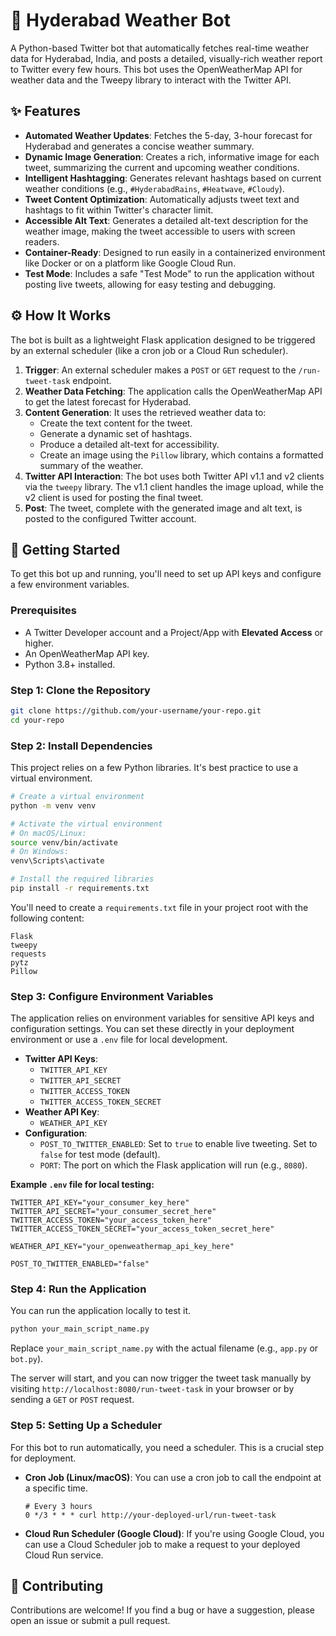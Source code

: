 # 🤖 Hyderabad Weather Bot

A Python-based Twitter bot that automatically fetches real-time weather data for Hyderabad, India, and posts a detailed, visually-rich weather report to Twitter every few hours. This bot uses the OpenWeatherMap API for weather data and the Tweepy library to interact with the Twitter API.

## ✨ Features

  - **Automated Weather Updates**: Fetches the 5-day, 3-hour forecast for Hyderabad and generates a concise weather summary.
  - **Dynamic Image Generation**: Creates a rich, informative image for each tweet, summarizing the current and upcoming weather conditions.
  - **Intelligent Hashtagging**: Generates relevant hashtags based on current weather conditions (e.g., `#HyderabadRains`, `#Heatwave`, `#Cloudy`).
  - **Tweet Content Optimization**: Automatically adjusts tweet text and hashtags to fit within Twitter's character limit.
  - **Accessible Alt Text**: Generates a detailed alt-text description for the weather image, making the tweet accessible to users with screen readers.
  - **Container-Ready**: Designed to run easily in a containerized environment like Docker or on a platform like Google Cloud Run.
  - **Test Mode**: Includes a safe "Test Mode" to run the application without posting live tweets, allowing for easy testing and debugging.

## ⚙️ How It Works

The bot is built as a lightweight Flask application designed to be triggered by an external scheduler (like a cron job or a Cloud Run scheduler).

1.  **Trigger**: An external scheduler makes a `POST` or `GET` request to the `/run-tweet-task` endpoint.
2.  **Weather Data Fetching**: The application calls the OpenWeatherMap API to get the latest forecast for Hyderabad.
3.  **Content Generation**: It uses the retrieved weather data to:
      - Create the text content for the tweet.
      - Generate a dynamic set of hashtags.
      - Produce a detailed alt-text for accessibility.
      - Create an image using the `Pillow` library, which contains a formatted summary of the weather.
4.  **Twitter API Interaction**: The bot uses both Twitter API v1.1 and v2 clients via the `tweepy` library. The v1.1 client handles the image upload, while the v2 client is used for posting the final tweet.
5.  **Post**: The tweet, complete with the generated image and alt text, is posted to the configured Twitter account.

## 🚀 Getting Started

To get this bot up and running, you'll need to set up API keys and configure a few environment variables.

### Prerequisites

  - A Twitter Developer account and a Project/App with **Elevated Access** or higher.
  - An OpenWeatherMap API key.
  - Python 3.8+ installed.

### Step 1: Clone the Repository

```bash
git clone https://github.com/your-username/your-repo.git
cd your-repo
```

### Step 2: Install Dependencies

This project relies on a few Python libraries. It's best practice to use a virtual environment.

```bash
# Create a virtual environment
python -m venv venv

# Activate the virtual environment
# On macOS/Linux:
source venv/bin/activate
# On Windows:
venv\Scripts\activate

# Install the required libraries
pip install -r requirements.txt
```

You'll need to create a `requirements.txt` file in your project root with the following content:

```
Flask
tweepy
requests
pytz
Pillow
```

### Step 3: Configure Environment Variables

The application relies on environment variables for sensitive API keys and configuration settings. You can set these directly in your deployment environment or use a `.env` file for local development.

  - **Twitter API Keys**:
      - `TWITTER_API_KEY`
      - `TWITTER_API_SECRET`
      - `TWITTER_ACCESS_TOKEN`
      - `TWITTER_ACCESS_TOKEN_SECRET`
  - **Weather API Key**:
      - `WEATHER_API_KEY`
  - **Configuration**:
      - `POST_TO_TWITTER_ENABLED`: Set to `true` to enable live tweeting. Set to `false` for test mode (default).
      - `PORT`: The port on which the Flask application will run (e.g., `8080`).

**Example `.env` file for local testing:**

```
TWITTER_API_KEY="your_consumer_key_here"
TWITTER_API_SECRET="your_consumer_secret_here"
TWITTER_ACCESS_TOKEN="your_access_token_here"
TWITTER_ACCESS_TOKEN_SECRET="your_access_token_secret_here"

WEATHER_API_KEY="your_openweathermap_api_key_here"

POST_TO_TWITTER_ENABLED="false"
```

### Step 4: Run the Application

You can run the application locally to test it.

```bash
python your_main_script_name.py
```

Replace `your_main_script_name.py` with the actual filename (e.g., `app.py` or `bot.py`).

The server will start, and you can now trigger the tweet task manually by visiting `http://localhost:8080/run-tweet-task` in your browser or by sending a `GET` or `POST` request.

### Step 5: Setting Up a Scheduler

For this bot to run automatically, you need a scheduler. This is a crucial step for deployment.

  - **Cron Job (Linux/macOS)**: You can use a cron job to call the endpoint at a specific time.
    ```crontab
    # Every 3 hours
    0 */3 * * * curl http://your-deployed-url/run-tweet-task
    ```
  - **Cloud Run Scheduler (Google Cloud)**: If you're using Google Cloud, you can use a Cloud Scheduler job to make a request to your deployed Cloud Run service.

## 🤝 Contributing

Contributions are welcome\! If you find a bug or have a suggestion, please open an issue or submit a pull request.
